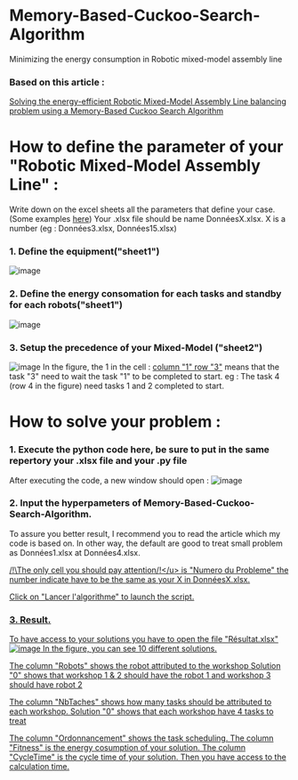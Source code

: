 # Memory-Based-Cuckoo-Search-Algorithm
Minimizing the energy consumption in Robotic mixed-model assembly line

### Based on this article :
[Solving the energy-efficient Robotic Mixed-Model Assembly Line balancing problem using a Memory-Based Cuckoo Search Algorithm](https://www.sciencedirect.com/science/article/abs/pii/S0952197622002494?via%3Dihub)

# How to define the parameter of your "Robotic Mixed-Model Assembly Line" :
Write down on the excel sheets all the parameters that define your case. (Some examples [here](www.google.com))
Your .xlsx file should be name DonnéesX.xlsx. X is a number (eg : Données3.xlsx, Données15.xlsx)
### 1. Define the equipment("sheet1")
![image](https://github.com/user-attachments/assets/f9ea4783-717e-40f8-a2f3-38fafa614375)

### 2. Define the energy consomation for each tasks and standby for each robots("sheet1")
![image](https://github.com/user-attachments/assets/79d689b9-c979-41f0-b637-2b0880058f44)

### 3. Setup the precedence of your Mixed-Model ("sheet2")
![image](https://github.com/user-attachments/assets/a3fbdc93-3db7-4048-9ec1-1184b788b54b)
In the figure, the 1 in the cell : <u>column "1" row "3"</u> means that the task "3" need to wait the task "1" to be completed to start.
eg : The task 4 (row 4 in the figure) need tasks 1 and 2 completed to start.

# How to solve your problem :
### 1. Execute the python code here, be sure to put in the same repertory your .xlsx file and your .py file 
After executing the code, a new window should open :
![image](https://github.com/user-attachments/assets/333dc351-f80c-4df6-ae9a-a9db7bbf73b8)

### 2. Input the hyperpameters of Memory-Based-Cuckoo-Search-Algorithm.
To assure you better result, I recommend you to read the article which my code is based on.
In other way, the default are good to treat small problem as Données1.xlsx at Données4.xlsx.

<u>/!\The only cell you should pay attention/!\</u> is "Numero du Probleme" the number indicate have to be the same as your X in DonnéesX.xlsx.

Click on "Lancer l'algorithme" to launch the script.

### 3. Result.
To have access to your solutions you have to open the file "Résultat.xlsx"
![image](https://github.com/user-attachments/assets/590ab731-2986-4705-9e24-60d0127ef98c)
In the figure, you can see 10 different solutions.

The column "Robots" shows the robot attributed to the workshop
Solution "0" shows that workshop 1 & 2 should have the robot 1 and workshop 3 should have robot 2

The column "NbTaches" shows how many tasks should be attributed to each workshop.
Solution "0" shows that each workshop have 4 tasks to treat

The column "Ordonnancement" shows the task scheduling. The column "Fitness" is the energy cosumption of your solution. The column "CycleTime" is the cycle time of your solution. Then you have access to the calculation time.
